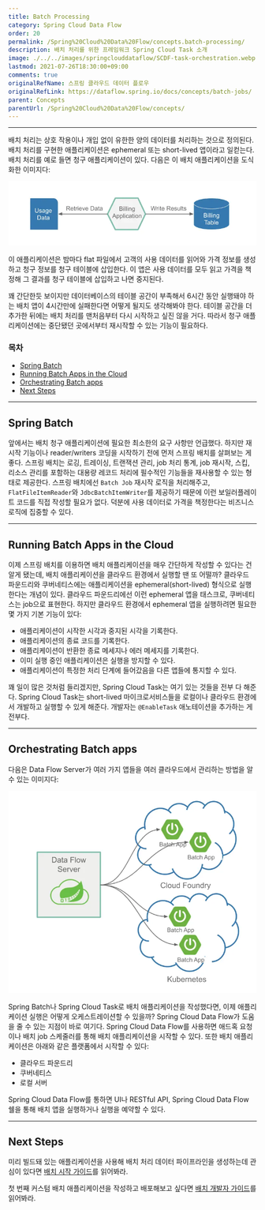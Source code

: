 ```yaml
---
title: Batch Processing
category: Spring Cloud Data Flow
order: 20
permalink: /Spring%20Cloud%20Data%20Flow/concepts.batch-processing/
description: 배치 처리를 위한 프레임워크 Spring Cloud Task 소개
image: ./../../images/springclouddataflow/SCDF-task-orchestration.webp
lastmod: 2021-07-26T18:30:00+09:00
comments: true
originalRefName: 스프링 클라우드 데이터 플로우
originalRefLink: https://dataflow.spring.io/docs/concepts/batch-jobs/
parent: Concepts
parentUrl: /Spring%20Cloud%20Data%20Flow/concepts/
---
```


---

배치 처리는 상호 작용이나 개입 없이 유한한 양의 데이터를 처리하는 것으로 정의된다. 배치 처리를 구현한 애플리케이션은 ephemeral 또는 short-lived 앱이라고 일컫는다. 배치 처리를 예로 들면 청구 애플리케이션이 있다. 다음은 이 배치 애플리케이션을 도식화한 이미지다:

![Batch App Flow](./../../images/springclouddataflow/batch-app-flow.webp)

이 애플리케이션은 밤마다 flat 파일에서 고객의 사용 데이터를 읽어와 가격 정보를 생성하고 청구 정보를 청구 테이블에 삽입한다. 이 앱은 사용 데이터를 모두 읽고 가격을 책정해 그 결과를 청구 테이블에 삽입하고 나면 중지된다.

꽤 간단한듯 보이지만 데이터베이스의 테이블 공간이 부족해서 6시간 동안 실행돼야 하는 배치 앱이 4시간만에 실패한다면 어떻게 될지도 생각해봐야 한다. 테이블 공간을 더 추가한 뒤에는 배치 처리를 맨처음부터 다시 시작하고 싶진 않을 거다. 따라서 청구 애플리케이션에는 중단됐던 곳에서부터 재시작할 수 있는 기능이 필요하다.

### 목차

- [Spring Batch](#spring-batch)
- [Running Batch Apps in the Cloud](#running-batch-apps-in-the-cloud)
- [Orchestrating Batch apps](#orchestrating-batch-apps)
- [Next Steps](#next-steps)

---

## Spring Batch

앞에서는 배치 청구 애플리케이션에 필요한 최소한의 요구 사항만 언급했다. 하지만 재시작 기능이나 reader/writers 코딩을 시작하기 전에 먼저 스프링 배치를 살펴보는 게 좋다. 스프링 배치는 로깅, 트레이싱, 트랜잭션 관리, job 처리 통계, job 재시작, 스킵, 리소스 관리를 포함하는 대용량 레코드 처리에 필수적인 기능들을 재사용할 수 있는 형태로 제공한다. 스프링 배치에선 `Batch Job` 재시작 로직을 처리해주고, `FlatFileItemReader`와 `JdbcBatchItemWriter`를 제공하기 때문에 이런 보일러플레이트 코드를 직접 작성할 필요가 없다. 덕분에 사용 데이터로 가격을 책정한다는 비즈니스 로직에 집중할 수 있다.

---

## Running Batch Apps in the Cloud

이제 스프링 배치를 이용하면 배치 애플리케이션을 매우 간단하게 작성할 수 있다는 건 알게 됐는데, 배치 애플리케이션을 클라우드 환경에서 실행할 땐 또 어떨까? 클라우드 파운드리와 쿠버네티스에는 애플리케이션을 ephemeral(short-lived) 형식으로 실행한다는 개념이 있다. 클라우드 파운드리에선 이런 ephemeral 앱을 태스크로, 쿠버네티스는 job으로 표현한다. 하지만 클라우드 환경에서 ephemeral 앱을 실행하려면 필요한 몇 가지 기본 기능이 있다:

- 애플리케이션이 시작한 시각과 중지된 시각을 기록한다.
- 애플리케이션의 종료 코드를 기록한다.
- 애플리케이션이 반환한 종료 메세지나 에러 메세지를 기록한다.
- 이미 실행 중인 애플리케이션은 실행을 방지할 수 있다.
- 애플리케이션이 특정한 처리 단계에 들어갔음을 다른 앱들에 통지할 수 있다.

꽤 일이 많은 것처럼 들리겠지만, Spring Cloud Task는 여기 있는 것들을 전부 다 해준다. Spring Cloud Task는 short-lived 마이크로서비스들을 로컬이나 클라우드 환경에서 개발하고 실행할 수 있게 해준다. 개발자는 `@EnableTask` 애노테이션을 추가하는 게 전부다.

---

## Orchestrating Batch apps

다음은 Data Flow Server가 여러 가지 앱들을 여러 클라우드에서 관리하는 방법을 알 수 있는 이미지다:

![Data Flow Task Orchestration](./../../images/springclouddataflow/SCDF-task-orchestration.webp)

Spring Batch나 Spring Cloud Task로 배치 애플리케이션을 작성했다면, 이제 애플리케이션 실행은 어떻게 오케스트레이션할 수 있을까? Spring Cloud Data Flow가 도움을 줄 수 있는 지점이 바로 여기다. Spring Cloud Data Flow를 사용하면 애드혹 요청이나 배치 job 스케줄러를 통해 배치 애플리케이션을 시작할 수 있다. 또한 배치 애플리케이션은 아래와 같은 플랫폼에서 시작할 수 있다:

- 클라우드 파운드리
- 쿠버네티스
- 로컬 서버

Spring Cloud Data Flow를 통하면 UI나 RESTful API, Spring Cloud Data Flow 쉘을 통해 배치 앱을 실행하거나 실행을 예약할 수 있다.

---

## Next Steps

미리 빌드돼 있는 애플리케이션을 사용해 배치 처리 데이터 파이프라인을 생성하는데 관심이 있다면 [배치 시작 가이드](https://dataflow.spring.io/docs/batch-developer-guides/getting-started/)를 읽어봐라.

첫 번째 커스텀 배치 애플리케이션을 작성하고 배포해보고 싶다면 [배치 개발자 가이드](https://dataflow.spring.io/docs/batch-developer-guides/batch/)를 읽어봐라.